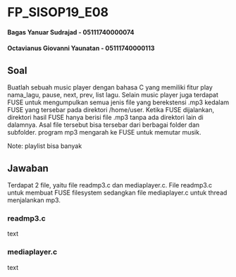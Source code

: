 # FP_SISOP19_E08

#### Bagas Yanuar Sudrajad - 05111740000074 
#### Octavianus Giovanni Yaunatan - 05111740000113

## Soal

Buatlah sebuah music player dengan bahasa C yang memiliki fitur play nama_lagu, pause, next, prev, list lagu. Selain music player juga terdapat FUSE untuk mengumpulkan semua jenis file yang berekstensi .mp3 kedalam FUSE yang tersebar pada direktori /home/user. Ketika FUSE dijalankan, direktori hasil FUSE hanya berisi file .mp3 tanpa ada direktori lain di dalamnya. Asal file tersebut bisa tersebar dari berbagai folder dan subfolder. program mp3 mengarah ke FUSE untuk memutar musik.

Note: playlist bisa banyak

## Jawaban

Terdapat 2 file, yaitu file readmp3.c dan mediaplayer.c. File readmp3.c untuk membuat FUSE filesystem sedangkan file mediaplayer.c untuk thread menjalankan mp3.

### readmp3.c

text

### mediaplayer.c

text
